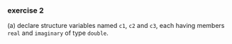 ### exercise 2
(a) declare structure variables named `c1`, `c2` and `c3`, each having members `real` and `imaginary` of type `double`.